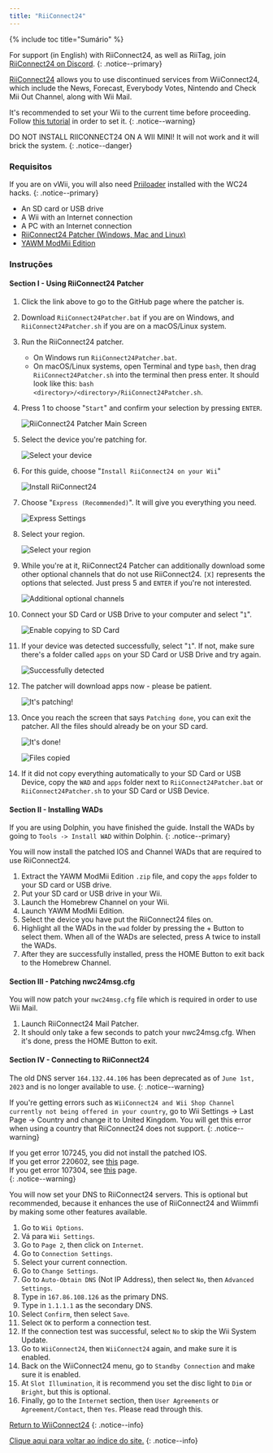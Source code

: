 ```yaml
---
title: "RiiConnect24"
---
```


{% include toc title="Sumário" %}

For support (in English) with RiiConnect24, as well as RiiTag, join [RiiConnect24 on Discord](https://discord.gg/rc24).
{: .notice--primary}

[RiiConnect24](https://rc24.xyz/) allows you to use discontinued services from WiiConnect24, which include the News, Forecast, Everybody Votes, Nintendo and Check Mii Out Channel, along with Wii Mail.

It's recommended to set your Wii to the current time before proceeding. Follow [this tutorial](rtc) in order to set it.
{: .notice--warning}

DO NOT INSTALL RIICONNECT24 ON A WII MINI! It will not work and it will brick the system.
{: .notice--danger}

### Requisitos

If you are on vWii, you will also need [Priiloader](priiloader) installed with the WC24 hacks.
{: .notice--primary}

+ An SD card or USB drive
+ A Wii with an Internet connection
+ A PC with an Internet connection
+ [RiiConnect24 Patcher (Windows, Mac and Linux)](https://github.com/riiconnect24/RiiConnect24-Patcher/releases)
+ [YAWM ModMii Edition](https://oscwii.org/library/app/yawmme)

### Instruções

#### Section I - Using RiiConnect24 Patcher

1. Click the link above to go to the GitHub page where the patcher is.
1. Download `RiiConnect24Patcher.bat` if you are on Windows, and `RiiConnect24Patcher.sh` if you are on a macOS/Linux system.
1. Run the RiiConnect24 patcher.
    + On Windows run `RiiConnect24Patcher.bat`.
    + On macOS/Linux systems, open Terminal and type `bash`, then drag `RiiConnect24Patcher.sh` into the terminal then press enter. It should look like this: `bash <directory>/<directory>/RiiConnect24Patcher.sh`.
1. Press 1 to choose "`Start`" and confirm your selection by pressing `ENTER`.

    ![RiiConnect24 Patcher Main Screen](/images/riiconnect24/patcher/1.JPG)

1. Select the device you're patching for.

    ![Select your device](/images/riiconnect24/patcher/2.JPG)

1. For this guide, choose "`Install RiiConnect24 on your Wii`"

    ![Install RiiConnect24](/images/riiconnect24/patcher/3.JPG)

1. Choose "`Express (Recommended)`". It will give you everything you need.

    ![Express Settings](/images/riiconnect24/patcher/4.JPG)

1. Select your region.

    ![Select your region](/images/riiconnect24/patcher/5.JPG)

1. While you're at it, RiiConnect24 Patcher can additionally download some other optional channels that do not use RiiConnect24. `[X]` represents the options that selected. Just press 5 and `ENTER` if you're not interested.

    ![Additional optional channels](/images/riiconnect24/patcher/6.JPG)

1. Connect your SD Card or USB Drive to your computer and select "`1`".

    ![Enable copying to SD Card](/images/riiconnect24/patcher/7.JPG)

1. If your device was detected successfully, select "`1`". If not, make sure there's a folder called `apps` on your SD Card or USB Drive and try again.

    ![Successfully detected](/images/riiconnect24/patcher/8.JPG)

1. The patcher will download apps now - please be patient.

    ![It's patching!](/images/riiconnect24/patcher/9.JPG)

1. Once you reach the screen that says `Patching done`, you can exit the patcher. All the files should already be on your SD card.

    ![It's done!](/images/riiconnect24/patcher/10.JPG)

    ![Files copied](/images/riiconnect24/patcher/11.PNG)

1. If it did not copy everything automatically to your SD Card or USB Device, copy the `WAD` and `apps` folder next to `RiiConnect24Patcher.bat` or `RiiConnect24Patcher.sh` to your SD Card or USB Device.

#### Section II - Installing WADs

If you are using Dolphin, you have finished the guide. Install the WADs by going to `Tools -> Install WAD` within Dolphin.
{: .notice--primary}

You will now install the patched IOS and Channel WADs that are required to use RiiConnect24.

1. Extract the YAWM ModMii Edition `.zip` file, and copy the `apps` folder to your SD card or USB drive.
1. Put your SD card or USB drive in your Wii.
1. Launch the Homebrew Channel on your Wii.
1. Launch YAWM ModMii Edition.
1. Select the device you have put the RiiConnect24 files on.
1. Highlight all the WADs in the `wad` folder by pressing the + Button to select them. When all of the WADs are selected, press A twice to install the WADs.
1. After they are successfully installed, press the HOME Button to exit back to the Homebrew Channel.

#### Section III - Patching nwc24msg.cfg

You will now patch your `nwc24msg.cfg` file which is required in order to use Wii Mail.

1. Launch RiiConnect24 Mail Patcher.
1. It should only take a few seconds to patch your nwc24msg.cfg. When it's done, press the HOME Button to exit.

#### Section IV - Connecting to RiiConnect24

The old DNS server `164.132.44.106` has been deprecated as of `June 1st, 2023` and is no longer available to use.
{: .notice--warning}

If you're getting errors such as `WiiConnect24 and Wii Shop Channel currently not being offered in your country`, go to Wii Settings -> Last Page -> Country and change it to United Kingdom. You will get this error when using a country that RiiConnect24 does not support.
{: .notice--warning}

If you get error 107245, you did not install the patched IOS.<br> If you get error 220602, see [this](faq#for-riiconnect24-users) page.<br> If you get error 107304, see [this](faq#for-riiconnect24-users-1) page.<br>
{: .notice--warning}

You will now set your DNS to RiiConnect24 servers. This is optional but recommended, because it enhances the use of RiiConnect24 and Wiimmfi by making some other features available.

1. Go to `Wii Options`.
1. Vá para `Wii Settings`.
1. Go to `Page 2`, then click on `Internet`.
1. Go to `Connection Settings`.
1. Select your current connection.
1. Go to `Change Settings`.
1. Go to `Auto-Obtain DNS` (Not IP Address), then select `No`, then `Advanced Settings`.
1. Type in `167.86.108.126` as the primary DNS.
1. Type in `1.1.1.1` as the secondary DNS.
1. Select `Confirm`, then select `Save`.
1. Select `OK` to perform a connection test.
1. If the connection test was successful, select `No` to skip the Wii System Update.
1. Go to `WiiConnect24`, then `WiiConnect24` again, and make sure it is enabled.
1. Back on the WiiConnect24 menu, go to `Standby Connection` and make sure it is enabled.
1. At `Slot Illumination`, it is recommend you set the disc light to `Dim` or `Bright`, but this is optional.
1. Finally, go to the `Internet` section, then `User Agreements` or `Agreement/Contact`, then `Yes`. Please read through this.

[Return to WiiConnect24](wiiconnect24)
{: .notice--info}

[Clique aqui para voltar ao índice do site.](site-navigation)
{: .notice--info}

